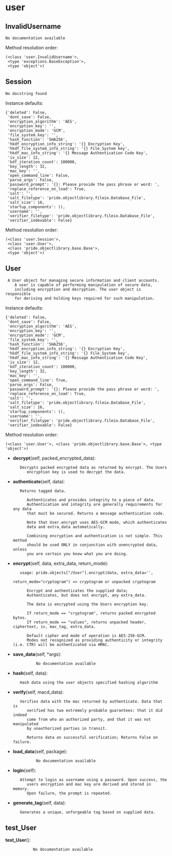user
==============



InvalidUsername
--------------

	No documentation available


Method resolution order: 

	(<class 'user.InvalidUsername'>,
	 <type 'exceptions.BaseException'>,
	 <type 'object'>)

Session
--------------

	No docstring found


Instance defaults: 

	{'deleted': False,
	 'dont_save': False,
	 'encryption_algorithm': 'AES',
	 'encryption_key': '',
	 'encryption_mode': 'GCM',
	 'file_system_key': '',
	 'hash_function': 'SHA256',
	 'hkdf_encryption_info_string': '{} Encryption Key',
	 'hkdf_file_system_info_string': '{} File_System key',
	 'hkdf_mac_info_string': '{} Message Authentication Code Key',
	 'iv_size': 12,
	 'kdf_iteration_count': 100000,
	 'key_length': 32,
	 'mac_key': '',
	 'open_command_line': False,
	 'parse_args': False,
	 'password_prompt': '{}: Please provide the pass phrase or word: ',
	 'replace_reference_on_load': True,
	 'salt': '',
	 'salt_filetype': 'pride.objectlibrary.fileio.Database_File',
	 'salt_size': 16,
	 'startup_components': (),
	 'username': '',
	 'verifier_filetype': 'pride.objectlibrary.fileio.Database_File',
	 'verifier_indexable': False}

Method resolution order: 

	(<class 'user.Session'>,
	 <class 'user.User'>,
	 <class 'pride.objectlibrary.base.Base'>,
	 <type 'object'>)

User
--------------

	 A User object for managing secure information and client accounts.
        A user is capable of performing manipulation of secure data,
        including encryption and decryption. The user object is responsible
        for deriving and holding keys required for such manipulation. 


Instance defaults: 

	{'deleted': False,
	 'dont_save': False,
	 'encryption_algorithm': 'AES',
	 'encryption_key': '',
	 'encryption_mode': 'GCM',
	 'file_system_key': '',
	 'hash_function': 'SHA256',
	 'hkdf_encryption_info_string': '{} Encryption Key',
	 'hkdf_file_system_info_string': '{} File_System key',
	 'hkdf_mac_info_string': '{} Message Authentication Code Key',
	 'iv_size': 12,
	 'kdf_iteration_count': 100000,
	 'key_length': 32,
	 'mac_key': '',
	 'open_command_line': True,
	 'parse_args': False,
	 'password_prompt': '{}: Please provide the pass phrase or word: ',
	 'replace_reference_on_load': True,
	 'salt': '',
	 'salt_filetype': 'pride.objectlibrary.fileio.Database_File',
	 'salt_size': 16,
	 'startup_components': (),
	 'username': '',
	 'verifier_filetype': 'pride.objectlibrary.fileio.Database_File',
	 'verifier_indexable': False}

Method resolution order: 

	(<class 'user.User'>, <class 'pride.objectlibrary.base.Base'>, <type 'object'>)

- **decrypt**(self, packed_encrypted_data):

		 Decrypts packed encrypted data as returned by encrypt. The Users 
            encryption key is used to decrypt the data. 


- **authenticate**(self, data):

		 Returns tagged data.
            
            Authenticates and provides integrity to a piece of data. 
            Authentication and integrity are generally requirements for any data
            that must be secured. Returns a message authentication code.
            
            Note that User.encrypt uses AES-GCM mode, which authenticates
            data and extra_data automatically. 
            
            Combining encryption and authentication is not simple. This method 
            should be used ONLY in conjunction with unencrypted data, unless 
            you are certain you know what you are doing. 


- **encrypt**(self, data, extra_data, return_mode):

		 usage: pride.objects["/User"].encrypt(data, extra_data='', 
                                                  return_mode="cryptogram") => cryptogram or unpacked cryptogram
        
            Encrypt and authenticates the supplied data; 
            Authenticates, but does not encrypt, any extra_data. 
            
            The data is encrypted using the Users encryption key. 
            
            If return_mode == "cryptogram", returns packed encrypted bytes. 
            If return_mode == "values", returns unpacked header, ciphertext, iv, mac_tag, extra_data.
            
            Default cipher and mode of operation is AES-256-GCM.
            Modes not recognized as providing authenticity or integrity (i.e. CTR) will be authenticated via HMAC.


- **save_data**(self, *args):

				No documentation available


- **hash**(self, data):

		 Hash data using the user objects specified hashing algorithm 


- **verify**(self, macd_data):

		 Verifies data with the mac returned by authenticate. Data that is 
            verified has two extremely probable guarantees: that it did indeed
            come from who an authorized party, and that it was not manipulated 
            by unauthorized parties in transit. 
            
            Returns data on successful verification; Returns False on failure. 


- **load_data**(self, package):

				No documentation available


- **login**(self):

		 Attempt to login as username using a password. Upon success, the
            users encryption and mac key are derived and stored in memory.
            Upon failure, the prompt is repeated. 


- **generate_tag**(self, data):

		 Generates a unique, unforgeable tag based on supplied data. 


test_User
--------------

**test_User**():

				No documentation available
